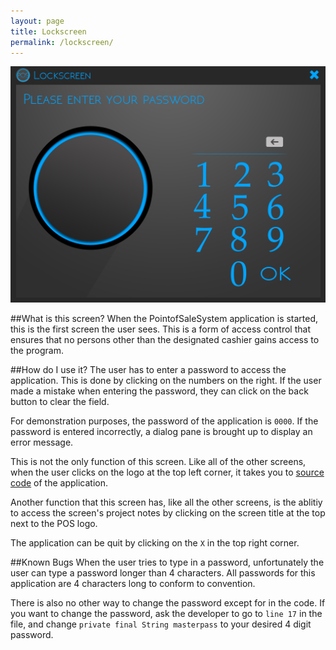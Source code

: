 ```yaml
---
layout: page
title: Lockscreen
permalink: /lockscreen/
---
```

![Lock Screen](/assets/LockScreen.png)

##What is this screen?
When the PointofSaleSystem application is started, this is the first screen the user sees. This is a form of access control that ensures that no persons other than the designated cashier gains access to the program. 

##How do I use it?
The user has to enter a password to access the application. This is done by clicking on the numbers on the right. If the user made a mistake when entering the password, they can click on the back button to clear the field. 

For demonstration purposes, the password of the application is `0000`. If the password is entered incorrectly, a dialog pane is brought up to display an error message. 

This is not the only function of this screen. Like all of the other screens, when the user clicks on the logo at the top left corner, it takes you to [source code](https://github.com/iggnoreza/PointOfSaleSystem) of the application. 

Another function that this screen has, like all the other screens, is the ablitiy to access the screen's project notes by clicking on the screen title at the top next to the POS logo.

The application can be quit by clicking on the `X` in the top right corner.

##Known Bugs
When the user tries to type in a password, unfortunately the user can type a password longer than 4 characters. All passwords for this application are 4 characters long to conform to convention. 

There is also no other way to change the password except for in the code. If you want to change the password, ask the developer to go to `line 17` in the file, and change `private final String masterpass` to your desired 4 digit password. 